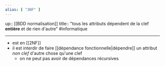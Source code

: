```yaml
---
alias: [ "3NF" ]
---
```

up:: [[BDD normalisation]]
title:: "tous les attributs dépendent de la clef **entière** et de rien d'autre"
#informatique 

---

 - est en [[2NF]]
 - il est interdir de faire [[dépendance fonctionnelle|dépendre]] un attribut _non clef_ d'autre chose qu'une clef
     - on ne peut pas avoir de dépendances récursives